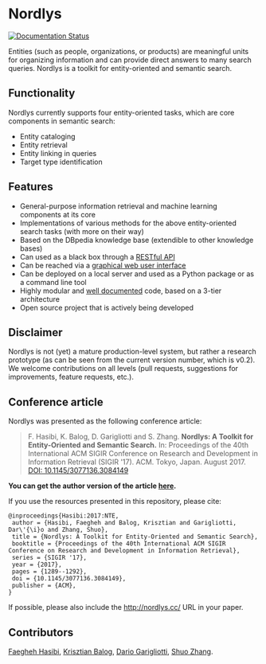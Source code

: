 # Nordlys

[![Documentation Status](https://readthedocs.org/projects/nordlys/badge/?version=latest)](https://nordlys.readthedocs.io/en/latest/?badge=latest)

Entities (such as people, organizations, or products) are meaningful units for organizing information and can provide direct answers to many search queries.  Nordlys is a toolkit for entity-oriented and semantic search. 


## Functionality

Nordlys currently supports four entity-oriented tasks, which are core components in semantic search:

- Entity cataloging
- Entity retrieval
- Entity linking in queries
- Target type identification


## Features

- General-purpose information retrieval and machine learning components at its core
- Implementations of various methods for the above entity-oriented search tasks (with more on their way)
- Based on the DBpedia knowledge base (extendible to other knowledge bases)
- Can used as a black box through a [RESTful API](http://api.nordlys.cc/)
- Can be reached via a [graphical web user interface](http://gui.nordlys.cc/)
- Can be deployed on a local server and used as a Python package or as a command line tool
- Highly modular and [well documented](http://nordlys.readthedocs.io/) code, based on a 3-tier architecture
- Open source project that is actively being developed


## Disclaimer

Nordlys is not (yet) a mature production-level system, but rather a research prototype (as can be seen from the current version number, which is v0.2).  We welcome contributions on all levels (pull requests, suggestions for improvements, feature requests, etc.).

## Conference article

Nordlys was presented as the following conference article:

> F. Hasibi, K. Balog, D. Garigliotti and S. Zhang. **Nordlys: A Toolkit for Entity-Oriented and Semantic Search.** In: Proceedings of the 40th International ACM SIGIR Conference on Research and Development in Information Retrieval (SIGIR '17). ACM. Tokyo, Japan. August 2017. [DOI: 10.1145/3077136.3084149](https://doi.org/10.1145/3077136.3084149)

**You can get the author version of the article [here](http://krisztianbalog.com/files/sigir2017-nordlys.pdf).**

If you use the resources presented in this repository, please cite:

```
@inproceedings{Hasibi:2017:NTE,
 author = {Hasibi, Faegheh and Balog, Krisztian and Garigliotti, Dar\'{\i}o and Zhang, Shuo},
 title = {Nordlys: A Toolkit for Entity-Oriented and Semantic Search},
 booktitle = {Proceedings of the 40th International ACM SIGIR Conference on Research and Development in Information Retrieval},
 series = {SIGIR '17},
 year = {2017},
 pages = {1289--1292},
 doi = {10.1145/3077136.3084149},
 publisher = {ACM},
}
```

If possible, please also include the http://nordlys.cc/ URL in your paper.


## Contributors

[Faegheh Hasibi](http://hasibi.com/), [Krisztian Balog](http://krisztianbalog.com), [Dario Garigliotti](https://dariogarigliotti.github.io), [Shuo Zhang](https://www.uis.no/article.php?articleID=109646&categoryID=11198).

